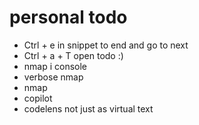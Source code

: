 # personal todo
- Ctrl + e in snippet to end and go to next
- Ctrl + a + T open todo :)
- nmap i console 
- verbose nmap 
- nmap <leader>
- copilot
- codelens not just as virtual text

